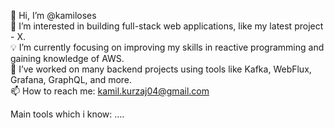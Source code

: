 👋 Hi, I’m @kamiloses  
👀 I’m interested in building full-stack web applications, like my latest project - X.  
💡 I’m currently focusing on improving my skills in reactive programming and gaining knowledge of AWS.  
💞️ I’ve worked on many backend projects using tools like Kafka, WebFlux, Grafana, GraphQL, and more.     
📫 How to reach me: kamil.kurzaj04@gmail.com

Main tools which i know:
....
